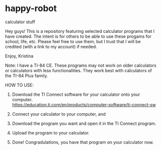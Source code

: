 # happy-robot
calculator stuff

Hey guys! This is a repository featuring selected calculator programs that I have created. The intent is for others to be able to use these progams for school, life, etc. Please feel free to use them, but I trust that I will be credited (with a link to my account) if needed.

Enjoy, Kristina

Note: I have a TI-84 CE. These programs may not work on older calculators or calculators with less functionalities. They work best with calculators of the TI-84 Plus family. 

HOW TO USE: 

1. Download the TI Connect software for your calculator onto your computer.  
https://education.ti.com/en/products/computer-software/ti-connect-sw

2. Connect your calculator to your computer, and 

3. Download the program you want and open it in the TI Connect program. 

4. Upload the program to your calculator.

5. Done! Congradulations, you have that program on your calculator now. 
